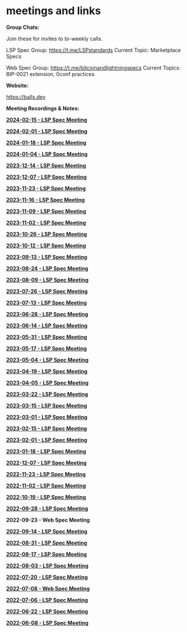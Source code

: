 # meetings and links

**Group Chats:** 

Join these for invites to bi-weekly calls.


LSP Spec Group: https://t.me/LSPstandards
Current Topic: Marketplace Specs

Web Spec Group: https://t.me/bitcoinandlightningspecs
Current Topics: BIP-0021 extension, 0conf practices

**Website:** 

https://balls.dev

**Meeting Recordings & Notes:**

[**2024-02-15 - LSP Spec Meeting**](2024-02-15.md)

[**2024-02-01 - LSP Spec Meeting**](2024-02-01.md)

[**2024-01-18 - LSP Spec Meeting**](2024-01-18.md)

[**2024-01-04 - LSP Spec Meeting**](2024-01-04.md)

[**2023-12-14 - LSP Spec Meeting**](2023-12-14.md)



[**2023-12-07 - LSP Spec Meeting**](2023-12-07.md)



[**2023-11-23 - LSP Spec Meeting**](2023-11-23.md)



[**2023-11-16 - LSP Spec Meeting**](2023-11-16.md)



[**2023-11-09 - LSP Spec Meeting**](2023-11-09.md)



[**2023-11-02 - LSP Spec Meeting**](2023-11-02.md)



[**2023-10-26 - LSP Spec Meeting**](2023-10-26.md)



[**2023-10-12 - LSP Spec Meeting**](2023-10-12.md)



[**2023-09-13 - LSP Spec Meeting**](2023-09-13)



[**2023-08-24 - LSP Spec Meeting**](2023-08-24.md)



[**2023-08-09 - LSP Spec Meeting**](2023-08-09.md)



[**2023-07-26 - LSP Spec Meeting**](2023-07-26.md)



[**2023-07-13 - LSP Spec Meeting**](2023-07-13.md)



[**2023-06-28 - LSP Spec Meeting**](2023-06-28.md)



[**2023-06-14 - LSP Spec Meeting**](2023-06-14.md)



[**2023-05-31 - LSP Spec Meeting**](2023-05-31.md)


[**2023-05-17 - LSP Spec Meeting**](2023-05-17.md)



[**2023-05-04 - LSP Spec Meeting**](2023-05-04.md)



[**2023-04-19 - LSP Spec Meeting**](2023-04-19.md)



[**2023-04-05 - LSP Spec Meeting**](2023-04-05.md)



[**2023-03-22 - LSP Spec Meeting**](2023-22-03.md)



[**2023-03-15 - LSP Spec Meeting**](2023-15-03.md)



[**2023-03-01 - LSP Spec Meeting**](2023-03-01.md)



[**2023-02-15 - LSP Spec Meeting**](2023-02-15.md)



[**2023-02-01 - LSP Spec Meeting**](2023-02-01.md)


[**2023-01-18 - LSP Spec Meeting**](2023-01-18.md)



[**2022-12-07 - LSP Spec Meeting**](2022-12-07.md)



[**2022-11-23 - LSP Spec Meeting**](2022-11-23.md)



[**2022-11-02 - LSP Spec Meeting**](2022-11-02.md)



[**2022-10-19 - LSP Spec Meeting**](2022-10-19.md)



[**2022-09-28 - LSP Spec Meeting**](2022-09-28.md)


**2022-09-23 - Web Spec Meeting**

[**2022-09-14 - LSP Spec Meeting**](2022-09-14.md)



[**2022-08-31 - LSP Spec Meeting**](2022-08-31.md)



[**2022-08-17 - LSP Spec Meeting**](2022-08-17.md)



[**2022-08-03 - LSP Spec Meeting**](2022-08-03.md)



[**2022-07-20 - LSP Spec Meeting**](2022-07-20.md)



[**2022-07-08 - Web Spec Meeting**](2022-07-08.md)



[**2022-07-06 - LSP Spec Meeting**](2022-07-06.md)



[**2022-06-22 - LSP Spec Meeting**](2022-06-22.md)



[**2022-06-08 - LSP Spec Meeting**](2022-06-08.md)


